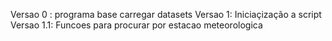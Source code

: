 Versao 0 : programa base carregar datasets
Versao 1: Iniciaçização a script
Versao 1.1: Funcoes para procurar por estacao meteorologica

